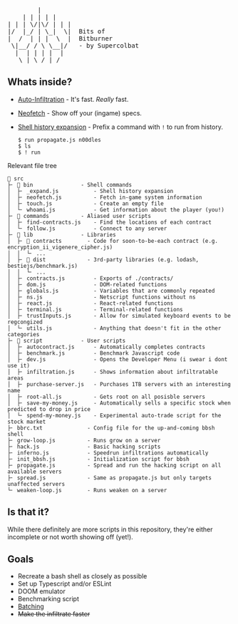 <pre>
        |
    | | | | |
| | | \/|\/ | | |
|/  |_/ | \_|  \|  Bits of
|  /  | | |  \  |  Bitburner
 \|__/ / \ \__|/   - by Supercolbat
  |  | | | |  |
   \ | \_/ | /
</pre>

## Whats inside?

* [Auto-Infiltration](https://github.com/Supercolbat/bits-of-bitburner/blob/main/src/inferno.js) - It's fast. *Really* fast.

* [Neofetch](https://github.com/Supercolbat/bits-of-bitburner/blob/main/src/bin/neofetch.js) - Show off your (ingame) specs.

* [Shell history expansion](https://github.com/Supercolbat/bits-of-bitburner/blob/main/src/bin/_expand_.js) - Prefix a command with `!` to run from history.

      $ run propagate.js n00dles
      $ ls
      $ ! run

Relevant file tree

```
📁 src
├╴ 📁 bin               - Shell commands
│  ├╴ _expand.js           - Shell history expansion
│  ├╴ neofetch.js          - Fetch in-game system information
│  ├╴ touch.js             - Create an empty file
│  └╴ whoami.js            - Get information about the player (you!)
├╴ 📁 commands          - Aliased user scripts
│  ├╴ find-contracts.js    - Find the locations of each contract
│  └╴ follow.js            - Connect to any server
├╴ 📁 lib               - Libraries
│  ├╴ 📁 contracts        - Code for soon-to-be-each contract (e.g. encryption_ii_vigenere_cipher.js)
│  │  └╴ ...
│  ├╴ 📁 dist             - 3rd-party libraries (e.g. lodash, bestiejs/benchmark.js)
│  │  └╴ ...
│  ├╴ contracts.js         - Exports of ./contracts/
│  ├╴ dom.js               - DOM-related functions
│  ├╴ globals.js           - Variables that are commonly repeated
│  ├╴ ns.js                - Netscript functions without ns
│  ├╴ react.js             - React-related functions
│  ├╴ terminal.js          - Terminal-related functions
│  ├╴ trustInputs.js       - Allow for simulated keyboard events to be regcongized
│  └╴ utils.js             - Anything that doesn't fit in the other categories
├╴ 📁 script            - User scripts
│  ├╴ autocontract.js      - Automatically completes contracts
│  ├╴ benchmark.js         - Benchmark Javascript code
│  ├╴ dev.js               - Opens the Developer Menu (i swear i dont use it)
│  ├╴ infiltration.js      - Shows information about infiltratable areas
│  ├╴ purchase-server.js   - Purchases 1TB servers with an interesting name 
│  ├╴ root-all.js          - Gets root on all posisble servers
│  ├╴ save-my-money.js     - Automatically sells a specific stock when predicted to drop in price
│  └╴ spend-my-money.js    - Experimental auto-trade script for the stock market
├╴ bbrc.txt              - Config file for the up-and-coming bbsh shell
├╴ grow-loop.js          - Runs grow on a server
├╴ hack.js               - Basic hacking scripts
├╴ inferno.js            - Speedrun infiltrations automatically
├╴ init_bbsh.js          - Initialization script for bbsh
├╴ propagate.js          - Spread and run the hacking script on all available servers
├╴ spread.js             - Same as propagate.js but only targets unaffected servers
└╴ weaken-loop.js        - Runs weaken on a server
```

## Is that it?

While there definitely are more scripts in this repository, they're either incomplete or not worth showing off (yet!).

## Goals

* Recreate a bash shell as closely as possible
* Set up Typescript and/or ESLint
* DOOM emulator
* Benchmarking script
* [Batching](https://bitburner-official.readthedocs.io/en/latest/advancedgameplay/hackingalgorithms.html#batch-algorithms-hgw-hwgw-or-cycles)
* ~~Make the infiltrate faster~~
